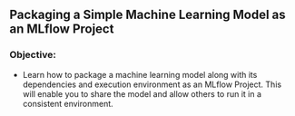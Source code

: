 ## Packaging a Simple Machine Learning Model as an MLflow Project
### Objective: 
- Learn how to package a machine learning model along with its dependencies and execution environment as an MLflow Project. This will enable you to share the model and allow others to run it in a consistent environment.